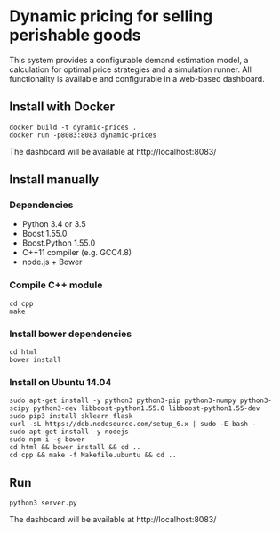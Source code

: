 # Dynamic pricing for selling perishable goods

This system provides a configurable demand estimation model, a calculation for optimal price strategies and a simulation runner.
All functionality is available and configurable in a web-based dashboard.

## Install with Docker
```
docker build -t dynamic-prices .
docker run -p8083:8083 dynamic-prices
```
The dashboard will be available at http://localhost:8083/

## Install manually
### Dependencies
* Python 3.4 or 3.5
* Boost 1.55.0
* Boost.Python 1.55.0
* C++11 compiler (e.g. GCC4.8)
* node.js + Bower

### Compile C++ module
```
cd cpp
make
```

### Install bower dependencies
```
cd html
bower install
```

### Install on Ubuntu 14.04
```
sudo apt-get install -y python3 python3-pip python3-numpy python3-scipy python3-dev libboost-python1.55.0 libboost-python1.55-dev
sudo pip3 install sklearn flask
curl -sL https://deb.nodesource.com/setup_6.x | sudo -E bash -
sudo apt-get install -y nodejs
sudo npm i -g bower
cd html && bower install && cd ..
cd cpp && make -f Makefile.ubuntu && cd ..
```

## Run
```
python3 server.py
```

The dashboard will be available at http://localhost:8083/
